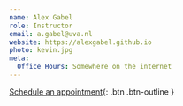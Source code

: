 ```yaml
---
name: Alex Gabel
role: Instructor
email: a.gabel@uva.nl
website: https://alexgabel.github.io
photo: kevin.jpg
meta:
  Office Hours: Somewhere on the internet
---
```


[Schedule an appointment](#){: .btn .btn-outline }
